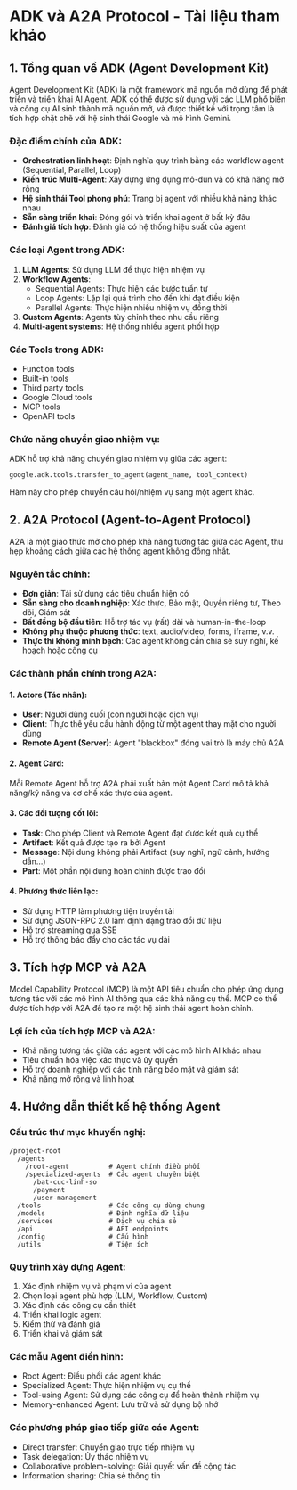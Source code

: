 # ADK và A2A Protocol - Tài liệu tham khảo

## 1. Tổng quan về ADK (Agent Development Kit)

Agent Development Kit (ADK) là một framework mã nguồn mở dùng để phát triển và triển khai AI Agent. ADK có thể được sử dụng với các LLM phổ biến và công cụ AI sinh thành mã nguồn mở, và được thiết kế với trọng tâm là tích hợp chặt chẽ với hệ sinh thái Google và mô hình Gemini.

### Đặc điểm chính của ADK:
- **Orchestration linh hoạt**: Định nghĩa quy trình bằng các workflow agent (Sequential, Parallel, Loop)
- **Kiến trúc Multi-Agent**: Xây dựng ứng dụng mô-đun và có khả năng mở rộng
- **Hệ sinh thái Tool phong phú**: Trang bị agent với nhiều khả năng khác nhau
- **Sẵn sàng triển khai**: Đóng gói và triển khai agent ở bất kỳ đâu
- **Đánh giá tích hợp**: Đánh giá có hệ thống hiệu suất của agent

### Các loại Agent trong ADK:
1. **LLM Agents**: Sử dụng LLM để thực hiện nhiệm vụ
2. **Workflow Agents**:
   - Sequential Agents: Thực hiện các bước tuần tự
   - Loop Agents: Lặp lại quá trình cho đến khi đạt điều kiện
   - Parallel Agents: Thực hiện nhiều nhiệm vụ đồng thời
3. **Custom Agents**: Agents tùy chỉnh theo nhu cầu riêng
4. **Multi-agent systems**: Hệ thống nhiều agent phối hợp

### Các Tools trong ADK:
- Function tools
- Built-in tools
- Third party tools
- Google Cloud tools
- MCP tools
- OpenAPI tools

### Chức năng chuyển giao nhiệm vụ:
ADK hỗ trợ khả năng chuyển giao nhiệm vụ giữa các agent:
```python
google.adk.tools.transfer_to_agent(agent_name, tool_context)
```
Hàm này cho phép chuyển câu hỏi/nhiệm vụ sang một agent khác.

## 2. A2A Protocol (Agent-to-Agent Protocol)

A2A là một giao thức mở cho phép khả năng tương tác giữa các Agent, thu hẹp khoảng cách giữa các hệ thống agent không đồng nhất.

### Nguyên tắc chính:
- **Đơn giản**: Tái sử dụng các tiêu chuẩn hiện có
- **Sẵn sàng cho doanh nghiệp**: Xác thực, Bảo mật, Quyền riêng tư, Theo dõi, Giám sát
- **Bất đồng bộ đầu tiên**: Hỗ trợ tác vụ (rất) dài và human-in-the-loop
- **Không phụ thuộc phương thức**: text, audio/video, forms, iframe, v.v.
- **Thực thi không minh bạch**: Các agent không cần chia sẻ suy nghĩ, kế hoạch hoặc công cụ

### Các thành phần chính trong A2A:

#### 1. Actors (Tác nhân):
- **User**: Người dùng cuối (con người hoặc dịch vụ)
- **Client**: Thực thể yêu cầu hành động từ một agent thay mặt cho người dùng
- **Remote Agent (Server)**: Agent "blackbox" đóng vai trò là máy chủ A2A

#### 2. Agent Card:
Mỗi Remote Agent hỗ trợ A2A phải xuất bản một Agent Card mô tả khả năng/kỹ năng và cơ chế xác thực của agent.

#### 3. Các đối tượng cốt lõi:
- **Task**: Cho phép Client và Remote Agent đạt được kết quả cụ thể
- **Artifact**: Kết quả được tạo ra bởi Agent
- **Message**: Nội dung không phải Artifact (suy nghĩ, ngữ cảnh, hướng dẫn...)
- **Part**: Một phần nội dung hoàn chỉnh được trao đổi

#### 4. Phương thức liên lạc:
- Sử dụng HTTP làm phương tiện truyền tải
- Sử dụng JSON-RPC 2.0 làm định dạng trao đổi dữ liệu
- Hỗ trợ streaming qua SSE
- Hỗ trợ thông báo đẩy cho các tác vụ dài

## 3. Tích hợp MCP và A2A

Model Capability Protocol (MCP) là một API tiêu chuẩn cho phép ứng dụng tương tác với các mô hình AI thông qua các khả năng cụ thể. MCP có thể được tích hợp với A2A để tạo ra một hệ sinh thái agent hoàn chỉnh.

### Lợi ích của tích hợp MCP và A2A:
- Khả năng tương tác giữa các agent với các mô hình AI khác nhau
- Tiêu chuẩn hóa việc xác thực và ủy quyền
- Hỗ trợ doanh nghiệp với các tính năng bảo mật và giám sát
- Khả năng mở rộng và linh hoạt

## 4. Hướng dẫn thiết kế hệ thống Agent

### Cấu trúc thư mục khuyến nghị:
```
/project-root
  /agents
    /root-agent          # Agent chính điều phối
    /specialized-agents  # Các agent chuyên biệt
      /bat-cuc-linh-so
      /payment
      /user-management
  /tools                 # Các công cụ dùng chung
  /models                # Định nghĩa dữ liệu
  /services              # Dịch vụ chia sẻ
  /api                   # API endpoints
  /config                # Cấu hình
  /utils                 # Tiện ích
```

### Quy trình xây dựng Agent:
1. Xác định nhiệm vụ và phạm vi của agent
2. Chọn loại agent phù hợp (LLM, Workflow, Custom)
3. Xác định các công cụ cần thiết
4. Triển khai logic agent
5. Kiểm thử và đánh giá
6. Triển khai và giám sát

### Các mẫu Agent điển hình:
- Root Agent: Điều phối các agent khác
- Specialized Agent: Thực hiện nhiệm vụ cụ thể
- Tool-using Agent: Sử dụng các công cụ để hoàn thành nhiệm vụ
- Memory-enhanced Agent: Lưu trữ và sử dụng bộ nhớ

### Các phương pháp giao tiếp giữa các Agent:
- Direct transfer: Chuyển giao trực tiếp nhiệm vụ
- Task delegation: Ủy thác nhiệm vụ
- Collaborative problem-solving: Giải quyết vấn đề cộng tác
- Information sharing: Chia sẻ thông tin 